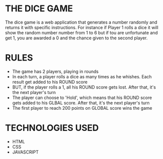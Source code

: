 # THE DICE GAME
The dice game is a web application that generates a number randomly and returns it with specific instructions. For instance if Player 1 rolls a dice it will
show the random number number from 1 to 6 but if tou are unfortunate and get 1, you are awarded a 0 and the chance given to the second player.

# RULES
+ The game has 2 players, playing in rounds
+ In each turn, a player rolls a dice as many times as he whishes. Each result get added to his ROUND score
+ BUT, if the player rolls a 1, all his ROUND score gets lost. After that, it's the next player's turn
+ The player can choose to 'Hold', which means that his ROUND score gets added to his GLBAL score. After that, it's the next player's turn
+ The first player to reach 200 points on GLOBAL score wins the game

# TECHNOLOGIES USED
+ HTML
+ CSS
+ JAVASCRIPT
